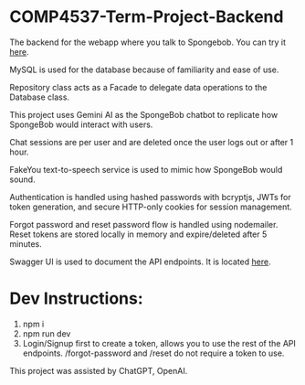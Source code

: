 # COMP4537-Term-Project-Backend

The backend for the webapp where you talk to Spongebob. You can try it [here](https://comp-4537-term-project-frontend-three.vercel.app/).

MySQL is used for the database because of familiarity and ease of use.

Repository class acts as a Facade to delegate data operations to the Database class.

This project uses Gemini AI as the SpongeBob chatbot to replicate how SpongeBob would interact with users.

Chat sessions are per user and are deleted once the user logs out or after 1 hour.

FakeYou text-to-speech service is used to mimic how SpongeBob would sound.

Authentication is handled using hashed passwords with bcryptjs, JWTs for token generation, and secure HTTP-only cookies for session management.

Forgot password and reset password flow is handled using nodemailer. Reset tokens are stored locally in memory and expire/deleted after 5 minutes.

Swagger UI is used to document the API endpoints. It is located [here](https://term-project-metdh.ondigitalocean.app/docs/).

# Dev Instructions:

1. npm i
2. npm run dev
3. Login/Signup first to create a token, allows you to use the rest of the API endpoints. /forgot-password and /reset do not require a token to use.

This project was assisted by ChatGPT, OpenAI.
